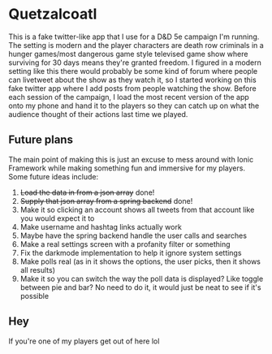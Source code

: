 # Quetzalcoatl
This is a fake twitter-like app that I use for a D&D 5e campaign I'm running. The setting is modern and the player characters are death row criminals in a hunger games/most dangerous game style televised game show where surviving for 30 days means they're granted freedom. I figured in a modern setting like this there would probably be some kind of forum where people can livetweet about the show as they watch it, so I started working on this fake twitter app where I add posts from people watching the show. Before each session of the campaign, I load the most recent version of the app onto my phone and hand it to the players so they can catch up on what the audience thought of their actions last time we played.
## Future plans
The main point of making this is just an excuse to mess around with Ionic Framework while making something fun and immersive for my players. Some future ideas include:
1. ~~Load the data in from a json array~~ done!
2. ~~Supply that json array from a spring backend~~ done!
3. Make it so clicking an account shows all tweets from that account like you would expect it to
4. Make username and hashtag links actually work
5. Maybe have the spring backend handle the user calls and searches
6. Make a real settings screen with a profanity filter or something
7. Fix the darkmode implementation to help it ignore system settings
8. Make polls real (as in it shows the options, the user picks, then it shows all results)
9. Make it so you can switch the way the poll data is displayed? Like toggle between pie and bar? No need to do it, it would just be neat to see if it's possible
## Hey
If you're one of my players get out of here lol
